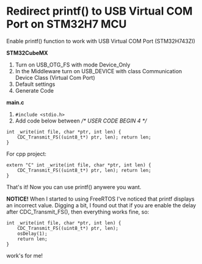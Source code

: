 # Redirect printf() to USB Virtual COM Port on STM32H7 MCU
Enable printf() function to work with USB Virtual COM Port (STM32H743ZI)

__STM32CubeMX__
1. Turn on USB_OTG_FS with mode Device_Only
2. In the Middleware turn on USB_DEVICE with class Communication Device Class (Virtual Com Port)
3. Default settings
4. Generate Code

__main.c__
1. ```#include <stdio.h>```
2. Add code below between _/* USER CODE BEGIN 4 */_
```
int _write(int file, char *ptr, int len) { 
    CDC_Transmit_FS((uint8_t*) ptr, len); return len; 
}
```
For cpp project:
```
extern "C" int _write(int file, char *ptr, int len) { 
    CDC_Transmit_FS((uint8_t*) ptr, len); return len; 
}
```
That's it! 
Now you can use printf() anywere you want.

__NOTICE!__
When I started to using FreeRTOS I've noticed that printf displays an incorrect value.
Digging a bit, I found out that if you are enable the delay after CDC_Transmit_FS(), then everything works fine, so:
```
int _write(int file, char *ptr, int len) { 
    CDC_Transmit_FS((uint8_t*) ptr, len); 
    osDelay(1);
    return len; 
}
```
work's for me!
